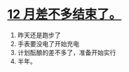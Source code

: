 # [12 月差不多结束了。](https://github.com/yihong0618/gitblog/issues/94)

1. 昨天还是跑步了
2. 手表要没电了开始充电
3. 计划酝酿的差不多了，准备开始实行
4. 半年。